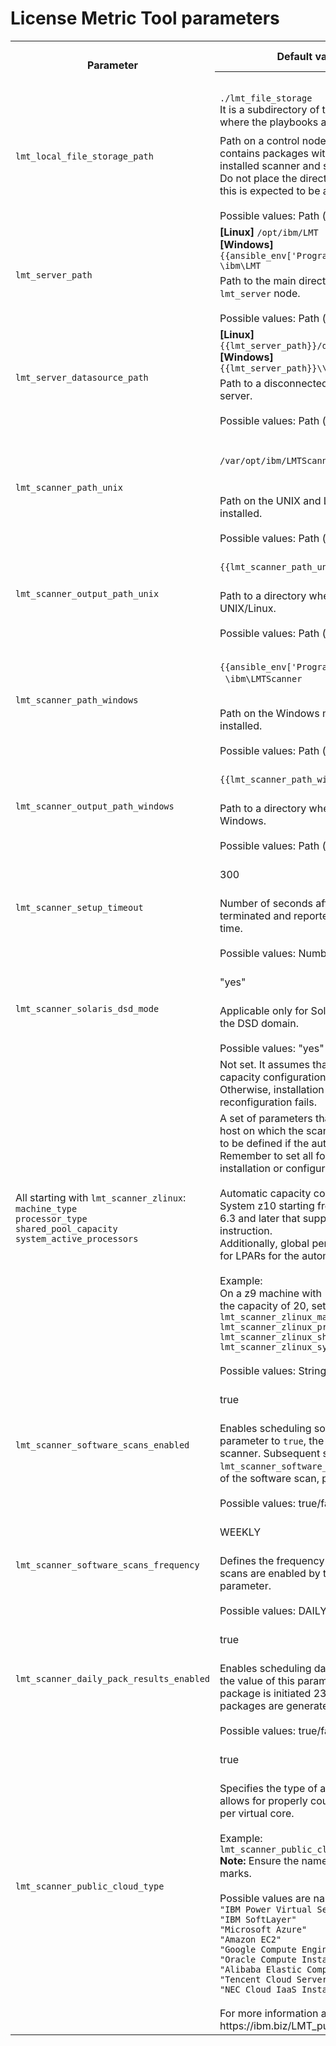 # License Metric Tool parameters

<table>

  <tr>
    <th rowspan="2">Parameter</th>
    <th>Default value</th>
    <th>Applicable nodes</th>
    <th>Playbooks that use the parameter</th>   
  </tr>
  <tr>    
	<th colspan="4">Description</th>
  </tr>

  <tr>
    <td rowspan="2"> 
		<code>lmt_local_file_storage_path</code> 
	</td>
    <td>
		<code>./lmt_file_storage</code> <br/>
		It is a subdirectory of the directory where the playbooks are located.
	</td>
    <td>All managed nodes</td>
	<td>
		<code>collect_results</code><br/>
		<code>install_or_upgrade</code><br/>
		<code>collect_status</code><br/>
		<code>troubleshooting</code>
	</td>
  </tr>
  <tr>    
    <td colspan="4">
		Path on a control node where the License Metric Tool files are stored. It contains packages with disconnected scan results, troubleshooting data, installed scanner and status data retrieved from all computers.<br/>
		Do not place the directory in a temporary location (for example, <code>/tmp</code>) as this is expected to be a persistent storage of License Metric Tool files. 
		<br/><br/>
		Possible values: Path (string)
	</td>
  </tr>

  <tr>
    <td rowspan="2"> 
		<code>lmt_server_path</code> 
	</td>
    <td>
		<b>[Linux]</b> <code>/opt/ibm/LMT</code><br/>
		<b>[Windows]</b> <code>{{ansible_env['ProgramFiles']}}</code><br/><code>\ibm\LMT</code>
	</td>
    <td><code>lmt_server</code></td>
	<td>
		<code>collect_results</code><br/>
		<code>install_or_upgrade</code>
	</td>
  </tr>
  <tr>    
    <td colspan="4">
		Path to the main directory of the License Metric Tool server on the <code>lmt_server</code> node.
		<br/><br/>
		Possible values: Path (string)
	</td>
  </tr>

  <tr>
    <td rowspan="2"> 
		<code>lmt_server_datasource_path</code> 
	</td>
    <td>
		<b>[Linux]</b> <code>{{lmt_server_path}}/datasource</code><br/>
		<b>[Windows]</b> <code>{{lmt_server_path}}\\datasource</code>
	</td>
    <td><code>lmt_server</code></td>
	<td>
		<code>collect_results</code>
	</td>
  </tr>
  <tr>    
    <td colspan="4">
		Path to a disconnected data source directory on the License Metric Tool server.
		<br/><br/>
		Possible values: Path (string)
	</td>
  </tr>

  <tr>
    <td rowspan="2">
		<code>lmt_scanner_path_unix</code>
	</td>
    <td><code>/var/opt/ibm/LMTScanner</code></td>
    <td>Managed nodes on UNIX/Linux</td>
	<td>
		<code>collect_results</code><br/>
		<code>install_or_upgrade</code><br/>
		<code>collect_status</code><br/>
		<code>troubleshooting</code><br/>
		<code>uninstall</code><br/>
		<code>reconfigure</code>
	</td>
  </tr>
  <tr>    
    <td colspan="4">
		Path on the UNIX and Linux managed nodes where the scanner will be installed.
		<br/><br/>
		Possible values: Path (string)
	</td>
  </tr>

  <tr>
    <td rowspan="2"> 
		<code>lmt_scanner_output_path_unix</code>
	</td>
    <td><code>{{lmt_scanner_path_unix}}/output</code></td>
    <td>Managed nodes on UNIX/Linux</td>
	<td>
		<code>collect_results</code>
	</td>
  </tr>
  <tr>    
    <td colspan="4">
		Path to a directory where packages with scan results are generated on UNIX/Linux.
		<br/><br/>
		Possible values: Path (string)
	</td>
  </tr>

  <tr>
    <td rowspan="2"> 
		<code>lmt_scanner_path_windows</code> 
	</td>
    <td>
        <code>{{ansible_env['ProgramFiles']}}</code><br>
        &nbsp;
        <code>\ibm\LMTScanner</code>
    </td>
    <td>Managed nodes on Windows</td>
	<td>
		<code>collect_results</code><br/>
		<code>install_or_upgrade</code><br/>
		<code>collect_status</code><br/>
		<code>troubleshooting</code><br/>
		<code>uninstall</code><br/>
		<code>reconfigure</code>
	</td>
  </tr>
  <tr>    
    <td colspan="4">
		Path on the Windows managed nodes where the scanner will be installed.
		<br/><br/>
		Possible values: Path (string)
	</td>
  </tr>

  <tr>
    <td rowspan="2"> 
		<code>lmt_scanner_output_path_windows</code>
	</td>
    <td><code>{{lmt_scanner_path_windows}}\output</code></td>
    <td>Managed nodes on Windows</td>
	<td>
		<code>collect_results</code>
	</td>
  </tr>
  <tr>    
    <td colspan="4">
		Path to a directory where packages with scan results are generated on Windows.
		<br/><br/>
		Possible values: Path (string)
	</td>
  </tr>

  <tr>
    <td rowspan="2"> 
		<code>lmt_scanner_setup_timeout</code> 
	</td>
    <td>300</td>
    <td>All managed nodes</td>
	<td>
		<code>install_or_upgrade</code><br/>
		<code>reconfigure</code>
	</td>
  </tr>
  <tr>    
    <td colspan="4">
		Number of seconds after which the scanner setup and uninstaller is terminated and reported as failed if it does not finish within the defined time.
		<br/><br/>
		Possible values: Number
	</td>
  </tr>

  <tr>
    <td rowspan="2">
		<code>lmt_scanner_solaris_dsd_mode</code> 
	</td>
    <td>"yes"</td>
    <td>Managed nodes on Solaris</td>
	<td>
		<code>install_or_upgrade</code><br/>
		<code>reconfigure</code>
	</td>
  </tr>
  <tr>    
    <td colspan="4">
		Applicable only for Solaris. Information whether the Solaris system is in the DSD domain. 
		<br/><br/>
		Possible values: "yes" or "no" (with quotes).
	</td>
  </tr>

  <tr>
    <td rowspan="2"> 
        All starting with <code>lmt_scanner_zlinux</code>:<br/>
		<code>machine_type</code><br/>
		<code>processor_type</code><br/>
		<code>shared_pool_capacity</code><br/>
		<code>system_active_processors</code><br/> 
	</td>
    <td>Not set. It assumes that automatic capacity configuration is supported. Otherwise, installation or reconfiguration fails.</td>
    <td>Managed nodes on Linux on System z</td>
	<td>
		<code>install_or_upgrade</code><br/>
		<code>reconfigure</code>
	</td>
  </tr>
  <tr>    
    <td colspan="4">
		A set of parameters that describe underlying hardware of the System z host on which the scanner is going to be installed. The parameters need to be defined if the automatic capacity configuration is not supported.
        Remember to set all four parameters in such case othervise the scanner installation or configuration may hang.
		<br/><br/>
		Automatic capacity configuration is supported on Linux on z/KVM and on System z10 starting from model E64 (type 2097) mainframes with z/VM 6.3 and later that supports the Store Hypervisor Information (STHYI) instruction.<br/>
		Additionally, global performance data control option must be set in HMC for LPARs for the automatic capacity configuration to work.
		<br/><br/>
		Example:<br>
		On a z9 machine with 12 IFL processors running on a shared pool with the capacity of 20, set the variables as follows:<br/>
		<code>lmt_scanner_zlinux_machine_type: "z9"</code><br/>
		<code>lmt_scanner_zlinux_processor_type: "IFL"</code><br/>
		<code>lmt_scanner_zlinux_shared_pool_capacity: "20"</code><br/>
		<code>lmt_scanner_zlinux_system_active_processors: "12"</code>
		<br/><br/>
		Possible values: Strings
	</td>
  </tr>

  <tr>
    <td rowspan="2"> 
		<code>lmt_scanner_software_scans_enabled</code> 
	</td>
    <td>true</td>
    <td>All managed nodes</td>
	<td>
		<code>install_or_upgrade</code><br/>
		<code>reconfigure</code>
	</td>
  </tr>
  <tr>    
    <td colspan="4">
		Enables scheduling software scans in cron. If you set the value
		of this parameter to <code>true</code>, the first software scan is initiated after you setup the scanner. Subsequent scans run with the frequency that is set in the <code>lmt_scanner_software_scans_frequency</code> parameter.
		After each execution of the software scan, packing results is automatically triggered.
		<br/><br/>
		Possible values: true/false.
	</td>
  </tr>

  <tr>
    <td rowspan="2"> 
		<code>lmt_scanner_software_scans_frequency</code> 
	</td>
    <td>WEEKLY</td>
    <td>All managed nodes</td>
	<td>
		<code>install_or_upgrade</code><br/>
		<code>reconfigure</code>
	</td>
  </tr>
  <tr>    
    <td colspan="4">
		Defines the frequency of software scans when the scheduled software scans are enabled by the <code>lmt_scanner_software_scans_enabled</code> parameter.
		<br/><br/>
		Possible values: DAILY/WEEKLY.
	</td>
  </tr>

  <tr>
    <td rowspan="2"> 
		<code>lmt_scanner_daily_pack_results_enabled</code> 
	</td>
    <td>true</td>
    <td>All managed nodes</td>
	<td>
		<code>install_or_upgrade</code><br/>
		<code>reconfigure</code>
	</td>
  </tr>
  <tr>    
    <td colspan="4">
		Enables scheduling daily creation of the scan results package. If you set the value of this parameter to <code>true</code>, creation of the first scan results package is initiated 23 hours after you install the scanner. Subsequent packages are generated daily.
		<br/><br/>
		Possible values: true/false.
	</td>
  </tr>

  <tr>
    <td rowspan="2"> 
        <code>lmt_scanner_public_cloud_type</code> 
    </td>
    <td>true</td>
    <td>All managed nodes</td>
    <td>
        <code>install_or_upgrade</code><br/>
        <code>reconfigure</code>
    </td>
  </tr>
  <tr>    
    <td colspan="4">
        Specifies the type of a public cloud on which the computer is running. It allows for properly counting the number of Processor Value Units (PVUs) per virtual core.
        <br/><br/>
        Example:<br/>
        <code>lmt_scanner_public_cloud_type: "Microsoft Azure"</code><br/>
        <b>Note:</b> Ensure the name of the public cloud is enclosed in quotation marks.
        <br/><br/>
        Possible values are name of a supported public clouds like:<br>
        <code>"IBM Power Virtual Server"</code><br>
        <code>"IBM SoftLayer"</code><br>
        <code>"Microsoft Azure"</code><br>
        <code>"Amazon EC2"</code><br>
        <code>"Google Compute Engine"</code><br>
        <code>"Oracle Compute Instance"</code><br>
        <code>"Alibaba Elastic Compute Service"</code><br>
        <code>"Tencent Cloud Server Instance"</code><br>
        <code>"NEC Cloud IaaS Instance"</code><br>
        <br/>
        For more information about supported types of public clouds, see: https://ibm.biz/LMT_public_clouds_disconnected.
    </td>
  </tr>

</table>